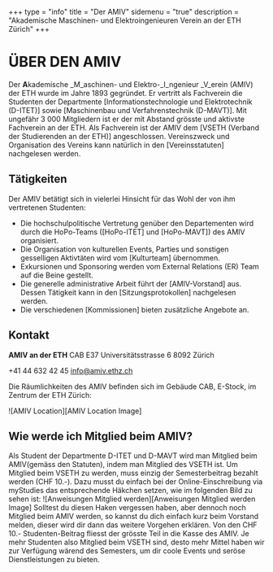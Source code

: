 +++
type = "info"
title = "Der AMIV"
sidemenu = "true"
description = "Akademische Maschinen- und Elektroingenieuren Verein an der ETH Zürich"
+++

# ÜBER DEN AMIV

Der **A**kademische _M_aschinen- und Elektro-_I_ngenieur _V_erein (AMIV) der ETH wurde im Jahre 1893 gegründet. Er vertritt als Fachverein die Studenten der Departmente [Informationstechnologie und Elektrotechnik (D-ITET)] sowie [Maschinenbau und Verfahrenstechnik (D-MAVT)]. Mit ungefähr 3 000 Mitgliedern ist er der mit Abstand grösste und aktivste Fachverein an der ETH. Als Fachverein ist der AMIV dem [VSETH (Verband der Studierenden an der ETH)] angeschlossen. Vereinszweck und Organisation des Vereins kann natürlich in den [Vereinsstatuten] nachgelesen werden.

## Tätigkeiten
Der AMIV betätigt sich in vielerlei Hinsicht für das Wohl der von ihm vertretenen Studenten:

* Die hochschulpolitische Vertretung genüber den Departementen wird durch die HoPo-Teams ([HoPo-ITET] und [HoPo-MAVT]) des AMIV organisiert.
* Die Organisation von kulturellen Events, Parties und sonstigen gesselligen Aktivtäten wird vom [Kulturteam] übernommen.
* Exkursionen und Sponsoring werden vom External Relations (ER) Team auf die Beine gestellt.
* Die generelle administrative Arbeit führt der [AMIV-Vorstand] aus. Dessen Tätigkeit kann in den [Sitzungsprotokollen] nachgelesen werden.
* Die verschiedenen [Kommissionen] bieten zusätzliche Angebote an.

## Kontakt

__AMIV an der ETH__
CAB E37
Universitätsstrasse 6
8092 Zürich

+41 44 632 42 45
[info@amiv.ethz.ch](mailto:info@amiv.ethz.ch)

Die Räumlichkeiten des AMIV befinden sich im Gebäude CAB, E-Stock, im Zentrum der ETH Zürich:

![AMIV Location][AMIV Location Image]

## Wie werde ich Mitglied beim AMIV?

Als Student der Departmente D-ITET und D-MAVT wird man Mitglied beim AMIV(gemäss den Statuten), indem man Mitglied des VSETH ist. Um Mitglied beim VSETH zu werden, muss einzig der Semesterbeitrag bezahlt werden (CHF 10.-). Dazu musst du einfach bei der Online-Einschreibung via myStudies das entsprechende Häkchen setzen, wie im folgenden Bild zu sehen ist:
![Anweisungen Mitglied werden][Anweisungen Mitglied werden Image]
Solltest du diesen Haken vergessen haben, aber dennoch noch Mitglied beim AMIV werden, so kannst du dich einfach kurz beim Vorstand melden, dieser wird dir dann das weitere Vorgehen erklären. Von den CHF 10.- Studenten-Beitrag fliesst der grösste Teil in die Kasse des AMIV. Je mehr Studenten also Mitglied beim VSETH sind, desto mehr Mittel haben wir zur Verfügung wärend des Semesters, um dir coole Events und seröse Dienstleistungen zu bieten.
